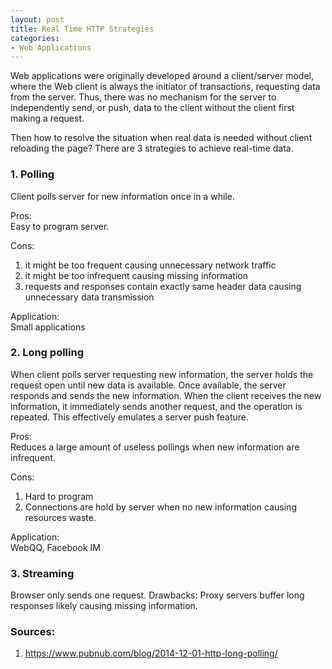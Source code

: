 ```yaml
---
layout: post
title: Real Time HTTP Strategies
categories:
- Web Applications
---
```


Web applications were originally developed around a client/server model, where the Web client is always the initiator of transactions, requesting data from the server. Thus, there was no mechanism for the server to independently send, or push, data to the client without the client first making a request.

Then how to resolve the situation when real data is needed without client reloading the page? There are 3 strategies to achieve real-time data.

### 1. Polling
Client polls server for new information once in a while.

Pros:  
Easy to program server.  
  
Cons:  
1. it might be too frequent causing unnecessary network traffic
2. it might be too infrequent causing missing information
3. requests and responses contain exactly same header data causing unnecessary data transmission

Application:  
Small applications  
  
### 2. Long polling
When client polls server requesting new information, the server holds the request open until new data is available. Once available, the server responds and sends the new information. When the client receives the new information, it immediately sends another request, and the operation is repeated. This effectively emulates a server push feature.

Pros:  
Reduces a large amount of useless pollings when new information are infrequent.  

Cons:  
1. Hard to program
2. Connections are hold by server when no new information causing resources waste.  

Application:  
WebQQ, Facebook IM  

### 3. Streaming
Browser only sends one request.
Drawbacks:
Proxy servers buffer long responses likely causing missing information.


### Sources:
1. <https://www.pubnub.com/blog/2014-12-01-http-long-polling/>